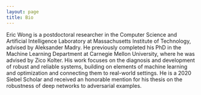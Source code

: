 ```yaml
---
layout: page
title: Bio 
---
```


Eric Wong is a postdoctoral researcher in the Computer Science and Artificial Intelligence Laboratory at Massachusetts Institute of Technology, advised by Aleksander Madry. He previously completed his PhD in the Machine Learning Department at Carnegie Mellon University, where he was advised by Zico Kolter. His work focuses on the diagnosis and development of robust and reliable systems, building on elements of machine learning and optimization and connecting them to real-world settings. He is a 2020 Siebel Scholar and received an honorable mention for his thesis on the robustness of deep networks to adversarial examples. 